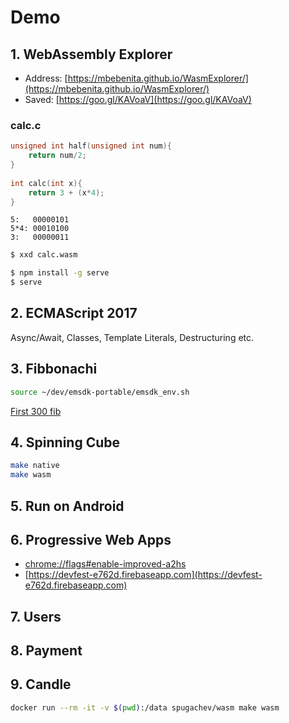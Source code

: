 # Demo

## 1. WebAssembly Explorer
* Address: [https://mbebenita.github.io/WasmExplorer/](https://mbebenita.github.io/WasmExplorer/) 
* Saved: [https://goo.gl/KAVoaV](https://goo.gl/KAVoaV)

### calc.c
```c
unsigned int half(unsigned int num){
    return num/2;
}
  
int calc(int x){
    return 3 + (x*4);
}
```

```
5:   00000101
5*4: 00010100
3:   00000011
```

```bash
$ xxd calc.wasm
```

```bash
$ npm install -g serve
$ serve 
```

## 2. ECMAScript 2017
Async/Await, Classes, Template Literals, Destructuring etc.

## 3. Fibbonachi

```bash
source ~/dev/emsdk-portable/emsdk_env.sh
```
[First 300 fib](http://www.maths.surrey.ac.uk/hosted-sites/R.Knott/Fibonacci/fibtable.html)

## 4. Spinning Cube

```bash
make native
make wasm
```

## 5. Run on Android

## 6. Progressive Web Apps
* [chrome://flags#enable-improved-a2hs](chrome://flags#enable-improved-a2hs)
* [https://devfest-e762d.firebaseapp.com](https://devfest-e762d.firebaseapp.com)

## 7. Users
## 8. Payment
## 9. Candle

```bash
docker run --rm -it -v $(pwd):/data spugachev/wasm make wasm
```